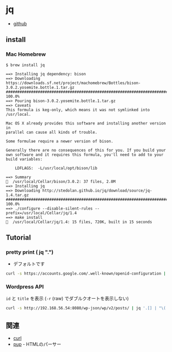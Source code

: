 # jq 

- [github](https://stedolan.github.io/jq/)

## install

### Mac Homebrew

```
$ brew install jq
```
```
==> Installing jq dependency: bison
==> Downloading https://downloads.sf.net/project/machomebrew/Bottles/bison-3.0.2.yosemite.bottle.1.tar.gz
######################################################################## 100.0%
==> Pouring bison-3.0.2.yosemite.bottle.1.tar.gz
==> Caveats
This formula is keg-only, which means it was not symlinked into /usr/local.

Mac OS X already provides this software and installing another version in
parallel can cause all kinds of trouble.

Some formulae require a newer version of bison.

Generally there are no consequences of this for you. If you build your
own software and it requires this formula, you'll need to add to your
build variables:

    LDFLAGS:  -L/usr/local/opt/bison/lib

==> Summary
🍺  /usr/local/Cellar/bison/3.0.2: 37 files, 2.0M
==> Installing jq
==> Downloading http://stedolan.github.io/jq/download/source/jq-1.4.tar.gz
######################################################################## 100.0%
==> ./configure --disable-silent-rules --prefix=/usr/local/Cellar/jq/1.4
==> make install
🍺  /usr/local/Cellar/jq/1.4: 15 files, 720K, built in 15 seconds
```

## Tutorial

### pretty print ( jq ".")

- デフォルトです

~~~bash
curl -s https://accounts.google.com/.well-known/openid-configuration | jq "."
~~~

### Wordpress API

`id` と `title` を表示 (`-r` (raw) でダブルクオートを表示しない)

~~~bash
curl -s http://192.168.56.54:8080/wp-json/wp/v2/posts/ | jq '.[] | "\(.id) , \(.title.rendered)"' -r
~~~


## 関連

- [curl](curl.md)
- [pup](pup.md) - HTMLのパーサー